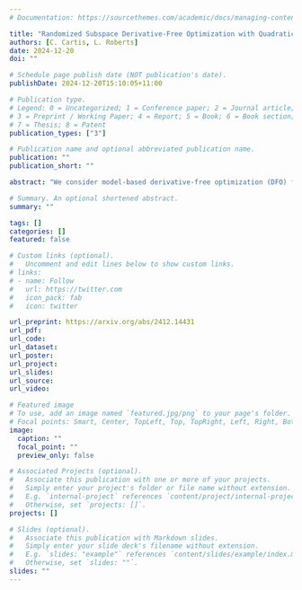 ```yaml
---
# Documentation: https://sourcethemes.com/academic/docs/managing-content/

title: "Randomized Subspace Derivative-Free Optimization with Quadratic Models and Second-Order Convergence"
authors: [C. Cartis, L. Roberts]
date: 2024-12-20
doi: ""

# Schedule page publish date (NOT publication's date).
publishDate: 2024-12-20T15:10:05+11:00

# Publication type.
# Legend: 0 = Uncategorized; 1 = Conference paper; 2 = Journal article;
# 3 = Preprint / Working Paper; 4 = Report; 5 = Book; 6 = Book section;
# 7 = Thesis; 8 = Patent
publication_types: ["3"]

# Publication name and optional abbreviated publication name.
publication: ""
publication_short: ""

abstract: "We consider model-based derivative-free optimization (DFO) for large-scale problems, based on iterative minimization in random subspaces. We provide the first worst-case complexity bound for such methods for convergence to approximate second-order critical points, and show that these bounds have significantly improved dimension dependence compared to standard full-space methods, provided low accuracy solutions are desired and/or the problem has low effective rank. We also introduce a practical subspace model-based method suitable for general objective minimization, based on iterative quadratic interpolation in subspaces, and show that it can solve significantly larger problems than state-of-the-art full-space methods, while also having comparable performance on medium-scale problems when allowed to use full-dimension subspaces."

# Summary. An optional shortened abstract.
summary: ""

tags: []
categories: []
featured: false

# Custom links (optional).
#   Uncomment and edit lines below to show custom links.
# links:
# - name: Follow
#   url: https://twitter.com
#   icon_pack: fab
#   icon: twitter

url_preprint: https://arxiv.org/abs/2412.14431
url_pdf:
url_code:
url_dataset:
url_poster:
url_project:
url_slides:
url_source:
url_video:

# Featured image
# To use, add an image named `featured.jpg/png` to your page's folder. 
# Focal points: Smart, Center, TopLeft, Top, TopRight, Left, Right, BottomLeft, Bottom, BottomRight.
image:
  caption: ""
  focal_point: ""
  preview_only: false

# Associated Projects (optional).
#   Associate this publication with one or more of your projects.
#   Simply enter your project's folder or file name without extension.
#   E.g. `internal-project` references `content/project/internal-project/index.md`.
#   Otherwise, set `projects: []`.
projects: []

# Slides (optional).
#   Associate this publication with Markdown slides.
#   Simply enter your slide deck's filename without extension.
#   E.g. `slides: "example"` references `content/slides/example/index.md`.
#   Otherwise, set `slides: ""`.
slides: ""
---
```

